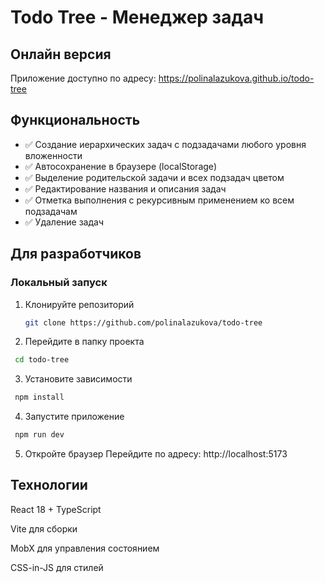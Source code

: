 # Todo Tree - Менеджер задач

## Онлайн версия
Приложение доступно по адресу: https://polinalazukova.github.io/todo-tree

## Функциональность

- ✅ Создание иерархических задач с подзадачами любого уровня вложенности
- ✅ Автосохранение в браузере (localStorage)
- ✅ Выделение родительской задачи и всех подзадач цветом
- ✅ Редактирование названия и описания задач
- ✅ Отметка выполнения с рекурсивным применением ко всем подзадачам
- ✅ Удаление задач

## Для разработчиков

### Локальный запуск

1. Клонируйте репозиторий
   ```bash
   git clone https://github.com/polinalazukova/todo-tree
   ```
2. Перейдите в папку проекта
  ```bash
   cd todo-tree
   ```
3. Установите зависимости
  ```bash
   npm install
   ```
4. Запустите приложение
  ```bash
   npm run dev
   ``` 
5. Откройте браузер
  Перейдите по адресу: http://localhost:5173

## Технологии
React 18 + TypeScript

Vite для сборки

MobX для управления состоянием

CSS-in-JS для стилей